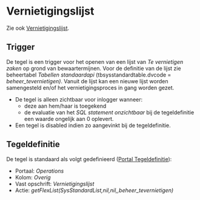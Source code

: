 # Vernietigingslijst

Zie ook [Vernietigingslijst](../programmablokken/vernietigingslijst.md).

## Trigger

De tegel is een trigger voor het openen van een lijst van _Te vernietigen zaken_ op grond van bewaartermijnen. Voor de definitie van de lijst zie beheertabel _Tabellen standaardapi_ (tbsysstandardtable.dvcode = _beheer_tevernietigen)_. Vanuit de lijst kan een nieuwe lijst worden samengesteld en/of het vernietigingsproces in gang worden gezet.

- De tegel is alleen zichtbaar voor inlogger wanneer:
  - deze aan hem/haar is toegekend
  - de evaluatie van het _SQL statement onzichtbaar_ bij de tegeldefinitie een waarde ongelijk aan 0 oplevert.
- Een tegel is disabled indien zo aangevinkt bij de tegeldefinitie.

## Tegeldefinitie

De tegel is standaard als volgt gedefinieerd ([Portal Tegeldefinitie](../../../../instellen_inrichten/portaldefinitie/portal_tegel.md)):

- Portaal: _Operations_
- Kolom: _Overig_
- Vast opschrift: _Vernietigingslijst_
- Actie: _getFlexList(SysStandardList,nil,nil,,beheer_tevernietigen)_
